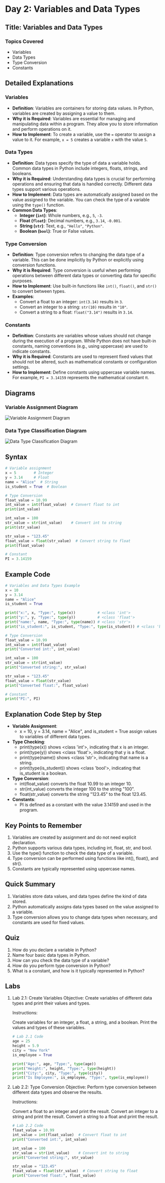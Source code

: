 # Day 2: Variables and Data Types

## Title: Variables and Data Types

### Topics Covered
- Variables
- Data Types
- Type Conversion
- Constants

## Detailed Explanations

### Variables
- **Definition**: Variables are containers for storing data values. In Python, variables are created by assigning a value to them.
- **Why it is Required**: Variables are essential for managing and manipulating data within a program. They allow you to store information and perform operations on it.
- **How to Implement**: To create a variable, use the `=` operator to assign a value to it. For example, `x = 5` creates a variable `x` with the value `5`.

### Data Types
- **Definition**: Data types specify the type of data a variable holds. Common data types in Python include integers, floats, strings, and booleans.
- **Why it is Required**: Understanding data types is crucial for performing operations and ensuring that data is handled correctly. Different data types support various operations.
- **How to Implement**: Data types are automatically assigned based on the value assigned to the variable. You can check the type of a variable using the `type()` function.
- **Common Data Types**:
  - **Integer (`int`)**: Whole numbers, e.g., `5`, `-3`.
  - **Float (`float`)**: Decimal numbers, e.g., `3.14`, `-0.001`.
  - **String (`str`)**: Text, e.g., `"Hello"`, `"Python"`.
  - **Boolean (`bool`)**: True or False values.

### Type Conversion
- **Definition**: Type conversion refers to changing the data type of a variable. This can be done implicitly by Python or explicitly using conversion functions.
- **Why it is Required**: Type conversion is useful when performing operations between different data types or converting data for specific purposes.
- **How to Implement**: Use built-in functions like `int()`, `float()`, and `str()` to convert between types.
- **Examples**:
  - Convert a float to an integer: `int(3.14)` results in `3`.
  - Convert an integer to a string: `str(10)` results in `"10"`.
  - Convert a string to a float: `float("3.14")` results in `3.14`.

### Constants
- **Definition**: Constants are variables whose values should not change during the execution of a program. While Python does not have built-in constants, naming conventions (e.g., using uppercase) are used to indicate constants.
- **Why it is Required**: Constants are used to represent fixed values that should not be altered, such as mathematical constants or configuration settings.
- **How to Implement**: Define constants using uppercase variable names. For example, `PI = 3.14159` represents the mathematical constant π.

## Diagrams

### Variable Assignment Diagram
![Variable Assignment Diagram](images/variable_assignment_diagram.png)

### Data Type Classification Diagram
![Data Type Classification Diagram](images/data_type_classification_diagram.png)

## Syntax
```python
# Variable assignment
x = 5        # Integer
y = 3.14     # Float
name = "Alice"  # String
is_student = True  # Boolean

# Type Conversion
float_value = 10.99
int_value = int(float_value)  # Convert float to int
print(int_value)

int_value = 100
str_value = str(int_value)    # Convert int to string
print(str_value)

str_value = "123.45"
float_value = float(str_value)  # Convert string to float
print(float_value)

# Constant
PI = 3.14159
```

## Example Code
```python
# Variables and Data Types Example
x = 10
y = 3.14
name = "Alice"
is_student = True

print("x:", x, "Type:", type(x))          # <class 'int'>
print("y:", y, "Type:", type(y))          # <class 'float'>
print("name:", name, "Type:", type(name)) # <class 'str'>
print("is_student:", is_student, "Type:", type(is_student)) # <class 'bool'>

# Type Conversion
float_value = 10.99
int_value = int(float_value)
print("Converted int:", int_value)

int_value = 100
str_value = str(int_value)
print("Converted string:", str_value)

str_value = "123.45"
float_value = float(str_value)
print("Converted float:", float_value)

# Constant
print("PI:", PI)
```

## Explanation Code Step by Step
- **Variable Assignment**:
  - x = 10, y = 3.14, name = "Alice", and is_student = True assign values to variables of different data types.
- **Type Checking**:
  - print(type(x)) shows <class 'int'>, indicating that x is an integer.
  - print(type(y)) shows <class 'float'>, indicating that y is a float.
  - print(type(name)) shows <class 'str'>, indicating that name is a string.
  - print(type(is_student)) shows <class 'bool'>, indicating that is_student is a boolean.
- **Type Conversion**:
  - int(float_value) converts the float 10.99 to an integer 10.
  - str(int_value) converts the integer 100 to the string "100".
  - float(str_value) converts the string "123.45" to the float 123.45.
- **Constants**:
  - PI is defined as a constant with the value 3.14159 and used in the program.

## Key Points to Remember
1. Variables are created by assignment and do not need explicit declaration.
2. Python supports various data types, including int, float, str, and bool.
3. Use the type() function to check the data type of a variable.
4. Type conversion can be performed using functions like int(), float(), and str().
5. Constants are typically represented using uppercase names.

## Quick Summary
1. Variables store data values, and data types define the kind of data stored.
2. Python automatically assigns data types based on the value assigned to a variable.
3. Type conversion allows you to change data types when necessary, and constants are used for fixed values.

## Quiz
1. How do you declare a variable in Python?
2. Name four basic data types in Python.
3. How can you check the data type of a variable?
4. How do you perform type conversion in Python?
5. What is a constant, and how is it typically represented in Python?

## Labs
1. Lab 2.1: Create Variables
   Objective: Create variables of different data types and print their values and types.

   Instructions:

   Create variables for an integer, a float, a string, and a boolean.
   Print the values and types of these variables.

    ```python
    # Lab 2.1 Code
    age = 25
    height = 5.9
    city = "New York"
    is_employee = True
    
    print("Age:", age, "Type:", type(age))
    print("Height:", height, "Type:", type(height))
    print("City:", city, "Type:", type(city))
    print("Is Employee:", is_employee, "Type:", type(is_employee))
    ```

2. Lab 2.2: Type Conversion
   Objective: Perform type conversion between different data types and observe the results.

   Instructions:

   Convert a float to an integer and print the result.
   Convert an integer to a string and print the result.
   Convert a string to a float and print the result.

    ```python
    # Lab 2.2 Code
    float_value = 10.99
    int_value = int(float_value)  # Convert float to int
    print("Converted int:", int_value)
    
    int_value = 100
    str_value = str(int_value)    # Convert int to string
    print("Converted string:", str_value)
    
    str_value = "123.45"
    float_value = float(str_value)  # Convert string to float
    print("Converted float:", float_value)
    ```

